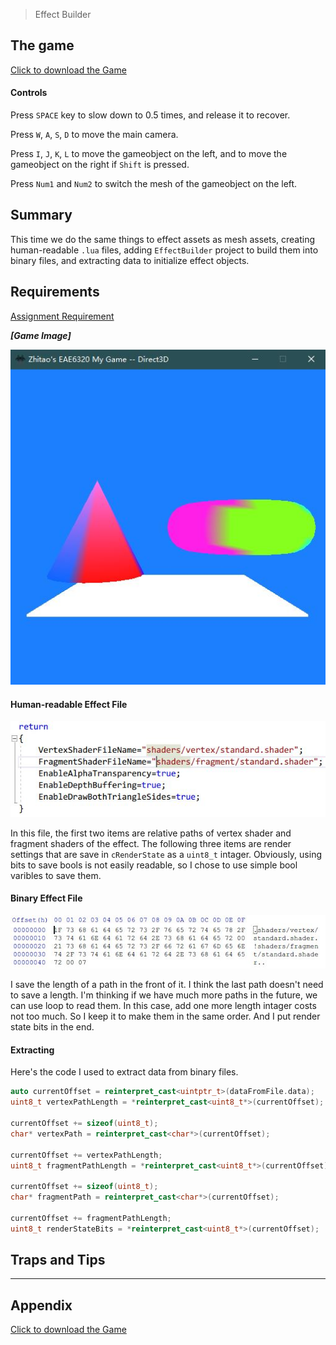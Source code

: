 > Effect Builder

## The game
[Click to download the Game](/assets/A09_Zhitao.zip)
#### Controls
Press `SPACE` key to slow down to 0.5 times, and release it to recover.

Press `W`, `A`, `S`, `D` to move the main camera. 

Press `I`, `J`, `K`, `L` to move the gameobject on the left, and to move the gameobject on the right if `Shift` is pressed.

Press `Num1` and `Num2` to switch the mesh of the gameobject on the left.

## Summary
This time we do the same things to effect assets as mesh assets, creating human-readable `.lua` files, adding `EffectBuilder` project to build them into binary files, and extracting data to initialize effect objects.

## Requirements
[Assignment Requirement](/assets/Requirement_09.pdf)

***[Game Image]***

![](/img/in-post/write-up-09/1.JPG)

#### Human-readable Effect File

![](/img/in-post/write-up-09/2.JPG)

In this file, the first two items are relative paths of vertex shader and fragment shaders of the effect. The following three items are render settings that are save in `cRenderState` as a `uint8_t` intager. Obviously, using bits to save bools is not easily readable, so I chose to use simple bool varibles to save them.   


#### Binary Effect File

![](/img/in-post/write-up-09/3.JPG)

I save the length of a path in the front of it. I think the last path doesn't need to save a length. I'm thinking if we have much more paths in the future, we can use loop to read them. In this case, add one more length intager costs not too much. So I keep it to make them in the same order. And I put render state bits in the end.

#### Extracting

Here's the code I used to extract data from binary files.

```C++
auto currentOffset = reinterpret_cast<uintptr_t>(dataFromFile.data);
uint8_t vertexPathLength = *reinterpret_cast<uint8_t*>(currentOffset);

currentOffset += sizeof(uint8_t);
char* vertexPath = reinterpret_cast<char*>(currentOffset);

currentOffset += vertexPathLength;
uint8_t fragmentPathLength = *reinterpret_cast<uint8_t*>(currentOffset);

currentOffset += sizeof(uint8_t);
char* fragmentPath = reinterpret_cast<char*>(currentOffset);

currentOffset += fragmentPathLength;
uint8_t renderStateBits = *reinterpret_cast<uint8_t*>(currentOffset);
```

## Traps and Tips


---

## Appendix

[Click to download the Game](/assets/A09_Zhitao.zip)
